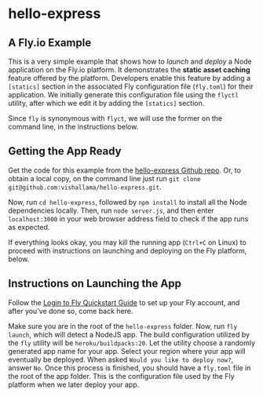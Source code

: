 # hello-express

## A Fly.io Example

This is a very simple example that shows how to _launch_ and _deploy_ a Node
application on the Fly.io platform. It demonstrates the **static asset caching**
feature offered by the platform. Developers enable this feature by adding a
`[statics]` section in the associated Fly configuration file (`fly.toml`) for
their application. We initially generate this configuration file using the
`flyctl` utility, after which we edit it by adding the `[statics]` section.

Since `fly` is synonymous with `flyct`, we will use the former on the command
line, in the instructions below.

## Getting the App Ready

Get the code for this example from the [hello-express Github repo](https://github.com/vishallama/hello-express). Or, to obtain a local copy, on the command line just
run `git clone git@github.com:vishallama/hello-express.git`.

Now, run `cd hello-express`, followed by `npm install` to install all the Node
dependencies locally. Then, run `node server.js`, and then enter
`localhost:3000` in your web browser address field to check if the app runs
as expected.

If everything looks okay, you may kill the running app (`Ctrl+C` on Linux) to
proceed with instructions on launching and deploying on the Fly platform, below.

## Instructions on Launching the App

Follow the [Login to Fly Quickstart Guide](https://fly.io/docs/getting-started/login-to-fly/) to set up your Fly account, and after you've done so, come back
here.

Make sure you are in the root of the `hello-express` folder. Now, run
`fly launch`, which will detect a NodeJS app. The build configuration utilized
by the `fly` utility will be `heroku/buildpacks:20`. Let the utility choose a
randomly generated app name for your app. Select your region where your app
will eventually be deployed. When asked `Would you like to deploy now?`, answer
`No`. Once this process is finished, you should have a `fly.toml` file in the
root of the app folder. This is the configuration file used by the Fly platform
when we later deploy your app.
